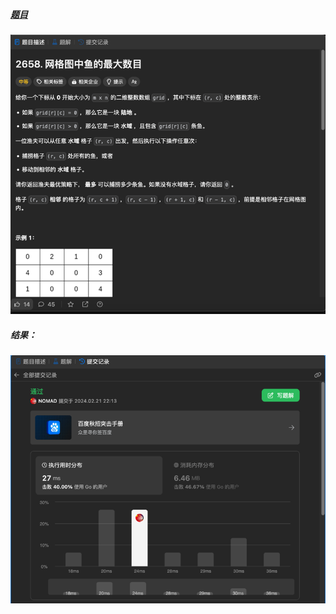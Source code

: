 ##### [题目](https://leetcode.cn/problems/maximum-number-of-fish-in-a-grid/description/)
![pic](img.png)
##### 结果：
![pic](result.png)